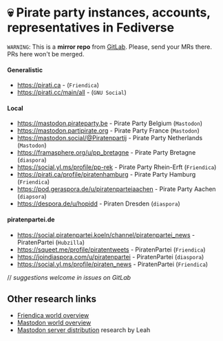 

# :skull: Pirate party instances, accounts, representatives in Fediverse

`WARNING`: This is a __mirror repo__ from [GitLab](https://gitlab.com/distributopia/caramba). Please, send your MRs there. PRs here won't be merged.

#### Generalistic
* https://pirati.ca - (`Friendica`)
* https://pirati.cc/main/all - (`GNU Social`)

#### Local
* https://mastodon.pirateparty.be - Pirate Party Belgium (`Mastodon`)
* https://mastodon.partipirate.org - Pirate Party France (`Mastodon`)
* https://mastodon.social/@Piratenpartij - Pirate Party Netherlands (`Mastodon`)
* https://framasphere.org/u/pp_bretagne - Pirate Party Bretagne (`diaspora`)
* https://social.yl.ms/profile/pp-rek - Pirate Party Rhein-Erft (`Friendica`)
* https://pirati.ca/profile/piratenhamburg - Pirate Party Hamburg (`Friendica`)
* https://pod.geraspora.de/u/piratenparteiaachen - Pirate Party Aachen (`diapsora`)
* https://despora.de/u/hopidd - Piraten Dresden (`diaspora`)

#### piratenpartei.de
* https://social.piratenpartei.koeln/channel/piratenpartei_news - PiratenPartei (`Hubzilla`)
* https://squeet.me/profile/piratentweets - PiratenPartei (`Friendica`)
* https://joindiaspora.com/u/piratenpartei - PiratenPartei (`diaspora`)
* https://social.yl.ms/profile/piraten_news - PiratenPartei (`Friendica`)

// *suggestions welcome in issues on GitLab*

## Other research links
- [Friendica world overview](https://gitlab.com/distributopia/friendica-world-overview)
- [Mastodon world overview](https://gitlab.com/distributopia/masto-world-overview)
- [Mastodon server distribution](https://chaos.social/@leah/99837391793032137) research by Leah

